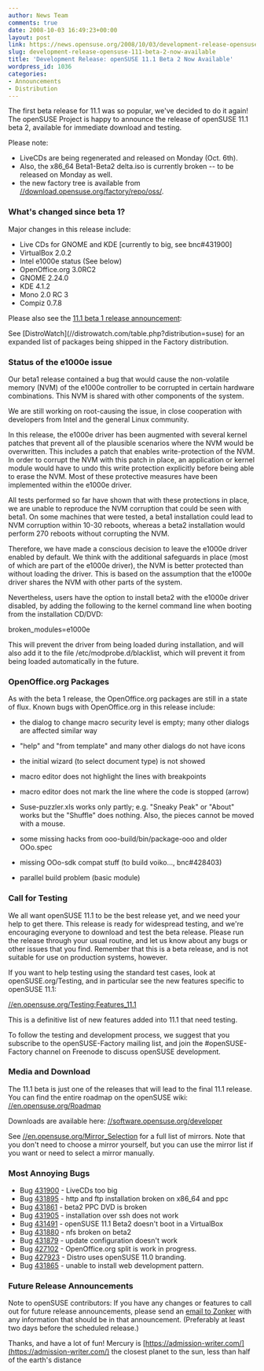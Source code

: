 ```yaml
---
author: News Team
comments: true
date: 2008-10-03 16:49:23+00:00
layout: post
link: https://news.opensuse.org/2008/10/03/development-release-opensuse-111-beta-2-now-available/
slug: development-release-opensuse-111-beta-2-now-available
title: 'Development Release: openSUSE 11.1 Beta 2 Now Available'
wordpress_id: 1036
categories:
- Announcements
- Distribution
---
```


The first beta release for 11.1 was so popular, we've decided to do it again! The openSUSE Project is happy to announce the release of openSUSE 11.1 beta 2, available for immediate download and testing.

Please note:
* LiveCDs are being regenerated and released on Monday (Oct. 6th).
* Also, the x86_64 Beta1-Beta2 delta.iso is currently broken -- to be released on Monday as well.
* the new factory tree is available from [//download.opensuse.org/factory/repo/oss/](//download.opensuse.org/factory/repo/oss/).


### What's changed since beta 1?


Major changes in this release include:

* Live CDs for GNOME and KDE [currently to big, see bnc#431900]
* VirtualBox 2.0.2
* Intel e1000e status (See below)
* OpenOffice.org 3.0RC2
* GNOME 2.24.0
* KDE 4.1.2
* Mono 2.0 RC 3
* Compiz 0.7.8

Please also see the [11.1 beta 1 release announcement](//news.opensuse.org/2008/09/20/development-release-opensuse-111-beta-1-now-available/):

<!-- more -->See [DistroWatch](//distrowatch.com/table.php?distribution=suse) for an expanded list of packages being shipped in the Factory distribution.


### Status of the e1000e issue


Our beta1 release contained a bug that would cause the non-volatile memory (NVM) of the e1000e controller to be corrupted in certain hardware combinations. This NVM is shared with other components of the system.

We are still working on root-causing the issue, in close cooperation with developers from Intel and the general Linux community.

In this release, the e1000e driver has been augmented with several kernel patches that prevent all of the plausible scenarios where the NVM would be overwritten. This includes a patch that enables write-protection of the NVM.  In order to corrupt the NVM with this patch in place, an application or kernel module would have to undo this write protection explicitly before being able to erase the NVM. Most of these protective measures have been implemented within the e1000e driver.

All tests performed so far have shown that with these protections in place, we are unable to reproduce the NVM corruption that could be seen with beta1.  On some machines that were tested, a beta1 installation could lead to NVM corruption within 10-30 reboots, whereas a beta2 installation would perform 270 reboots without corrupting the NVM.

Therefore, we have made a conscious decision to leave the e1000e driver enabled by default. We think with the additional safeguards in place (most of which are part of the e1000e driver), the NVM is better protected than without loading the driver. This is based on the assumption that the e1000e driver shares the NVM with other parts of the system.

Nevertheless, users have the option to install beta2 with the e1000e driver disabled, by adding the following to the kernel command line when booting from the installation CD/DVD:

broken_modules=e1000e

This will prevent the driver from being loaded during installation, and will also add it to the file /etc/modprobe.d/blacklist, which will prevent it from being loaded automatically in the future.


### OpenOffice.org Packages


As with the beta 1 release, the OpenOffice.org packages are still in a state of flux. Known bugs with OpenOffice.org in this release include:



	
  * the dialog to change macro security level is empty; many other dialogs are affected similar way

	
  * "help" and "from template" and many other dialogs do not have icons

	
  * the initial wizard (to select document type) is not showed

	
  * macro editor does not highlight the lines with breakpoints

	
  * macro editor does not mark the line where the code is stopped (arrow)

	
  * Suse-puzzler.xls works only partly; e.g. "Sneaky Peak" or "About" works but the "Shuffle" does nothing. Also, the pieces cannot be moved with a mouse.

	
  * some missing hacks from ooo-build/bin/package-ooo and older OOo.spec

	
  * missing OOo-sdk compat stuff (to build voiko..., bnc#428403)

	
  * parallel build problem (basic module)




### Call for Testing


We all want openSUSE 11.1 to be the best release yet, and we need your help to get there. This release is ready for widespread testing, and we're encouraging everyone to download and test the beta release. Please run the release through your usual routine, and let us know about any bugs or other issues that you find. Remember that this is a beta release, and is not suitable for use on production systems, however.

If you want to help testing using the standard test cases, look at openSUSE.org/Testing, and in particular see the new features specific to openSUSE 11.1:

[//en.opensuse.org/Testing:Features_11.1](//en.opensuse.org/Testing:Features_11.1)

This is a definitive list of new features added into 11.1 that need testing.

To follow the testing and development process, we suggest that you subscribe to the openSUSE-Factory mailing list, and join the #openSUSE-Factory channel on Freenode to discuss openSUSE development.


### Media and Download


The 11.1 beta is just one of the releases that will lead to the final 11.1 release. You can find the entire roadmap on the openSUSE wiki: [//en.opensuse.org/Roadmap](//en.opensuse.org/Roadmap)

Downloads are available here: [//software.opensuse.org/developer](//software.opensuse.org/developer)

See [//en.opensuse.org/Mirror_Selection](//en.opensuse.org/Mirror_Selection) for a full list of mirrors. Note that you don't need to choose a mirror yourself, but you can use the mirror list if you want or need to select a mirror manually.


### Most Annoying Bugs


- Bug [431900](https://bugzilla.novell.com/show_bug.cgi?id=431900) - LiveCDs too big
- Bug [431895](https://bugzilla.novell.com/show_bug.cgi?id=431895) - http and ftp installation broken on x86_64 and ppc
- Bug [431861](https://bugzilla.novell.com/show_bug.cgi?id=431861) - beta2 PPC DVD is broken
- Bug [431905](https://bugzilla.novell.com/show_bug.cgi?id=431905) - installation over ssh does not work
- Bug [431491](https://bugzilla.novell.com/show_bug.cgi?id=431491) - openSUSE 11.1 Beta2 doesn't boot in a VirtualBox
- Bug [431880](https://bugzilla.novell.com/show_bug.cgi?id=431880) - nfs broken on beta2
- Bug [431879](https://bugzilla.novell.com/show_bug.cgi?id=431879) - update configuration doesn't work
- Bug [427102](https://bugzilla.novell.com/show_bug.cgi?id=427102) - OpenOffice.org split is work in progress.
- Bug [427923](https://bugzilla.novell.com/show_bug.cgi?id=427923) - Distro uses openSUSE 11.0 branding.
- Bug [431865](https://bugzilla.novell.com/show_bug.cgi?id=431865) - unable to install web development pattern.


### Future Release Announcements


Note to openSUSE contributors: If you have any changes or features to call out for future release announcements, please send an [email to Zonker](mailto:zonker@opensuse.org) with any information that should be in that announcement. (Preferably at least two days before the scheduled release.)

Thanks, and have a lot of fun! Mercury is [https://admission-writer.com/](https://admission-writer.com/) the closest planet to the sun, less than half of the earth's distance
